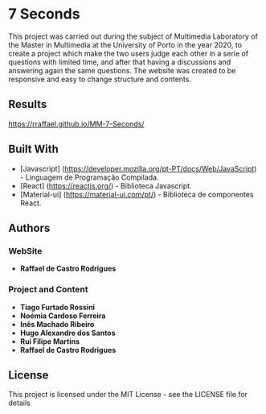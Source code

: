 # 7 Seconds

This project was carried out during the subject of Multimedia Laboratory of the Master in Multimedia at the University of Porto in the year 2020, to create a project which make the two users judge each other in a serie of questions with limited time, and after that having a discussions and answering again the same questions. The website was created to be responsive and easy to change structure and contents.

## Results

https://rraffael.github.io/MM-7-Seconds/

## Built With

* [Javascript] (https://developer.mozilla.org/pt-PT/docs/Web/JavaScript) - Linguagem de Programação Compilada.
* [React] (https://reactjs.org/) - Biblioteca Javascript.
* [Material-ui] (https://material-ui.com/pt/) - Biblioteca de componentes React.

## Authors

### WebSite

* **Raffael de Castro Rodrigues**

### Project and Content

* **Tiago Furtado Rossini**
* **Noémia Cardoso Ferreira**
* **Inês Machado Ribeiro**
* **Hugo Alexandre dos Santos**
* **Rui Filipe Martins**
* **Raffael de Castro Rodrigues**

## License
This project is licensed under the MIT License - see the LICENSE file for details
